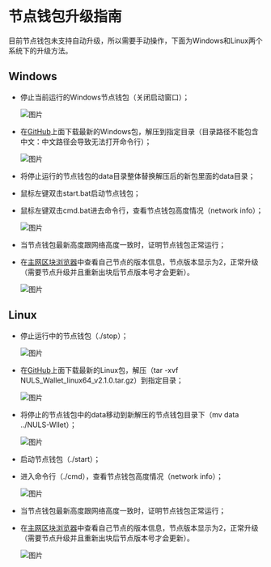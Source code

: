 # 节点钱包升级指南

​目前节点钱包未支持自动升级，所以需要手动操作，下面为Windows和Linux两个系统下的升级方法。

## Windows

* 停止当前运行的Windows节点钱包（关闭启动窗口）；

  ![图片](https://uploader.shimo.im/f/P7V2KIWpLl4IHzrr.png!thumbnail)

* 在[GitHub](https://github.com/nuls-io/nuls-v2/releases)上面下载最新的Windows包，解压到指定目录（目录路径不能包含中文：中文路径会导致无法打开命令行）；

  ![图片](https://uploader.shimo.im/f/y5B2cPBCqLQJv6PZ.png!thumbnail)

* 将停止运行的节点钱包的data目录整体替换解压后的新包里面的data目录；
* 鼠标左键双击start.bat启动节点钱包；
* 鼠标左键双击cmd.bat进去命令行，查看节点钱包高度情况（network info）；

  ![图片](https://uploader.shimo.im/f/q8AODNMysvorNC7o.png!thumbnail)

* 当节点钱包最新高度跟网络高度一致时，证明节点钱包正常运行；
* 在[主网区块浏览器](https://nulscan.io)中查看自己节点的版本信息，节点版本显示为2，正常升级（需要节点升级并且重新出块后节点版本号才会更新）。

  ![图片](https://uploader.shimo.im/f/tW8cyJvMEO0iPlPV.png!thumbnail)

## Linux

* 停止运行中的节点钱包（./stop）；

  ![图片](https://uploader.shimo.im/f/Xn87t205ToYtxAKv.png!thumbnail)

* 在[GitHub](https://github.com/nuls-io/nuls-v2/releases)上面下载最新的Linux包，解压（tar -xvf NULS_Wallet_linux64_v2.1.0.tar.gz）到指定目录；

  ![图片](https://uploader.shimo.im/f/FvA6rINxIskc0Hg3.png!thumbnail)

* 将停止的节点钱包中的data移动到新解压的节点钱包目录下（mv data  ../NULS-Wllet）；

  ![图片](https://uploader.shimo.im/f/MPmsc5Xn9MEAYLy3.png!thumbnail)

* 启动节点钱包（./start）；
* 进入命令行（./cmd），查看节点钱包高度情况（network info）；

  ![图片](https://uploader.shimo.im/f/tsLxHsYlxK8x8qf9.png!thumbnail)

* 当节点钱包最新高度跟网络高度一致时，证明节点钱包正常运行；
* 在[主网区块浏览器](https://nulscan.io)中查看自己节点的版本信息，节点版本显示为2，正常升级（需要节点升级并且重新出块后节点版本号才会更新）。

  ![图片](https://uploader.shimo.im/f/tW8cyJvMEO0iPlPV.png!thumbnail)

